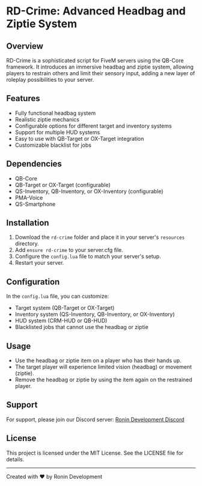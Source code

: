 # RD-Crime: Advanced Headbag and Ziptie System

## Overview
RD-Crime is a sophisticated script for FiveM servers using the QB-Core framework. It introduces an immersive headbag and ziptie system, allowing players to restrain others and limit their sensory input, adding a new layer of roleplay possibilities to your server.

## Features
- Fully functional headbag system
- Realistic ziptie mechanics
- Configurable options for different target and inventory systems
- Support for multiple HUD systems
- Easy to use with QB-Target or OX-Target integration
- Customizable blacklist for jobs

## Dependencies
- QB-Core
- QB-Target or OX-Target (configurable)
- QS-Inventory, QB-Inventory, or OX-Inventory (configurable)
- PMA-Voice
- QS-Smartphone

## Installation
1. Download the `rd-crime` folder and place it in your server's `resources` directory.
2. Add `ensure rd-crime` to your server.cfg file.
3. Configure the `config.lua` file to match your server's setup.
4. Restart your server.

## Configuration
In the `config.lua` file, you can customize:
- Target system (QB-Target or OX-Target)
- Inventory system (QS-Inventory, QB-Inventory, or OX-Inventory)
- HUD system (CRM-HUD or QB-HUD)
- Blacklisted jobs that cannot use the headbag or ziptie

## Usage
- Use the headbag or ziptie item on a player who has their hands up.
- The target player will experience limited vision (headbag) or movement (ziptie).
- Remove the headbag or ziptie by using the item again on the restrained player.

## Support
For support, please join our Discord server: [Ronin Development Discord](https://discord.gg/ronindev)

## License
This project is licensed under the MIT License. See the LICENSE file for details.

---

Created with ❤️ by Ronin Development